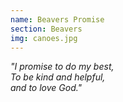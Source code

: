 ```yaml
---
name: Beavers Promise
section: Beavers
img: canoes.jpg
---
```

*"I promise to do my best,\
To be kind and helpful,\
and to love God."*
